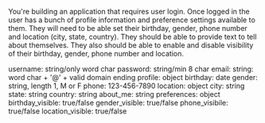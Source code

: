 You're building an application that requires user login. Once logged in the user has a bunch of profile information and preference settings available to them. They will need to be able set their birthday, gender, phone number and location (city, state, country). They should be able to provide text to tell about themselves. They also should be able to enable and disable visibility of their birthday, gender, phone number and location.

username: string/only word char
password: string/min 8 char
email: string: word char + '@' + valid domain ending
profile: object
  birthday: date
  gender: string, length 1, M or F
  phone: 123-456-7890
  location: object
    city: string
    state: string
    country: string
  about_me: string
preferences: object
  birthday_visible: true/false
  gender_visible: true/false
  phone_visibile: true/false
  location_visible: true/false
